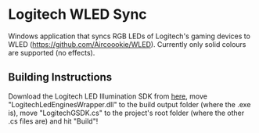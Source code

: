 # Logitech WLED Sync

Windows application that syncs RGB LEDs of Logitech's gaming devices to WLED (https://github.com/Aircoookie/WLED). Currently only solid colours are supported (no effects).


## Building Instructions

Download the Logitech LED Illumination SDK from [here](https://www.logitechg.com/en-us/innovation/developer-lab.html), move "LogitechLedEnginesWrapper.dll" to the build output folder (where the .exe is), move "LogitechGSDK.cs" to the project's root folder (where the other .cs files are) and hit "Build"!